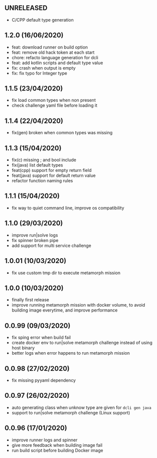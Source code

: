 
## UNRELEASED
* C/CPP default type generation

## 1.2.0 (16/06/2020)
* feat: download runner on build option
* feat: remove old hack token at each start
* chore: refacto language generation for dcli
* feat: add kotlin scripts and default type value
* fix: crash when output is empty
* fix: fix typo for Integer type

## 1.1.5 (23/04/2020)
* fix load common types when non present
* check challenge yaml file before loading it

## 1.1.4 (22/04/2020)
* fix(gen) broken when common types was missing

## 1.1.3 (15/04/2020)
* fix(c) missing ; and bool include
* fix(java) list default types
* feat(cpp) support for empty return field
* feat(java) support for default return value
* refactor function naming rules

## 1.1.1 (15/04/2020)
* fix way to quiet command line, improve os compatibility

## 1.1.0 (29/03/2020)
* improve run|solve logs
* fix spinner broken pipe
* add support for multi service challenge

## 1.0.01 (10/03/2020)
* fix use custom tmp dir to execute metamorph mission

## 1.0.0 (10/03/2020)
* finally first release
* improve running metamorph mission with docker volume, to avoid building image everytime, and improve performance

## 0.0.99 (09/03/2020)
* fix sping error when build fail
* create docker env to run|solve metamorph challenge instead of using host binary
* better logs when error happens to run metamorph mission

## 0.0.98 (27/02/2020)
* fix missing pyyaml dependency

## 0.0.97 (26/02/2020)
* auto generating class when unknow type are given for `dcli gen java`
* support to run|solve metamorph challenge (Linux support)
 
## 0.0.96 (17/01/2020)
* improve runner logs and spinner
* give more feedback when building image fail
* run build script before building Docker image

